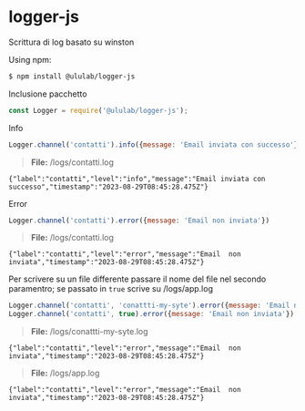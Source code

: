 # logger-js
Scrittura di log basato su winston

Using npm:
```bash
$ npm install @ululab/logger-js
```

Inclusione pacchetto
```js
const Logger = require('@ululab/logger-js');
```

Info
```js
Logger.channel('contatti').info({message: 'Email inviata con successo'})
```
> **File:** /logs/contatti.log
```log
{"label":"contatti","level":"info","message":"Email inviata con successo","timestamp":"2023-08-29T08:45:28.475Z"}
```

Error
```js
Logger.channel('contatti').error({message: 'Email non inviata'})
```
> **File:** /logs/contatti.log
```log
{"label":"contatti","level":"error","message":"Email  non inviata","timestamp":"2023-08-29T08:45:28.475Z"}
```

Per scrivere su un file differente passare il nome del file nel secondo paramentro; se passato in `true` scrive su /logs/app.log
```js
Logger.channel('contatti', 'conattti-my-syte').error({message: 'Email non inviata'})
Logger.channel('contatti', true).error({message: 'Email non inviata'})
```
> **File:** /logs/conattti-my-syte.log
```log
{"label":"contatti","level":"error","message":"Email  non inviata","timestamp":"2023-08-29T08:45:28.475Z"}
```
> **File:** /logs/app.log
```log
{"label":"contatti","level":"error","message":"Email  non inviata","timestamp":"2023-08-29T08:45:28.475Z"}
```
